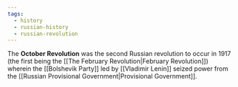 ```yaml
---
tags:
  - history
  - russian-history
  - russian-revolution
---
```

The **October Revolution** was the second Russian revolution to occur in 1917 (the first being the [[The February Revolution|February Revolution]]) wherein the [[Bolshevik Party]] led by [[Vladimir Lenin]] seized power from the [[Russian Provisional Government|Provisional Government]].